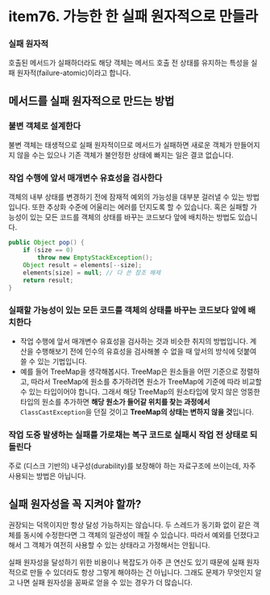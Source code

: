 # item76. 가능한 한 실패 원자적으로 만들라

### 실패 원자적

호출된 메서드가 실패하더라도 해당 객체는 메서드 호출 전 상태를 유지하는 특성을 실패 원자적(failure-atomic)이라고 합니다.



## 메서드를 실패 원자적으로 만드는 방법

### 불변 객체로 설계한다

불변 객체는 태생적으로 실패 원자적이므로 메서드가 실패하면 새로운 객체가 만들어지지 않을 수는 있으나 기존 객체가 불안정한 상태에 빠지는 일은 결코 없습니다.

### 작업 수행에 앞서 매개변수 유효성을 검사한다

객체의 내부 상태를 변경하기 전에 잠재적 예외의 가능성을 대부분 걸러낼 수 있는 방법입니다. 또한 추상화 수준에 어울리는 에러를 던지도록 할 수 있습니다. 혹은 실패할 가능성이 있는 모든 코드를 객체의 상태를 바꾸는 코드보다 앞에 배치하는 방법도 있습니다. 

```java
public Object pop() {
    if (size == 0)
        throw new EmptyStackException();
    Object result = elements[--size];
    elements[size] = null; // 다 쓴 참조 해제
    return result;
}
```
### 실패할 가능성이 있는 모든 코드를 객체의 상태를 바꾸는 코드보다 앞에 배치한다

* 작업 수행에 앞서 매개변수 유효성을 검사하는 것과 비슷한 취지의 방법입니다. 계산을 수행해보기 전에 인수의 유효성을 검사해볼 수 없을 때 앞서의 방식에 덧붙여 쓸 수 있는 기법입니다. 
* 예를 들어 TreeMap을 생각해봅시다. TreeMap은 원소들을 어떤 기준으로 정렬하고, 따라서 TreeMap에 원소를 추가하려면 원소가 TreeMap에 기준에 따라 비교할 수 있는 타입이어야 합니다. 그래서 해당 TreeMap의 원소타입에 맞지 않은 엉뚱한 타입의 원소를 추가하면 **해당 원소가 들어갈 위치를 찾는 과정에서** `ClassCastException`을 던질 것이고 **TreeMap의 상태는 변하지 않을 것**입니다. 


### 작업 도중 발생하는 실패를 가로채는 복구 코드로 실패시 작업 전 상태로 되돌린다

주로 (디스크 기반의) 내구성(durability)를 보장해야 하는 자료구조에 쓰이는데, 자주 사용되는 방법은 아닙니다.



## 실패 원자성을 꼭 지켜야 할까?

권장되는 덕목이지만 항상 달성 가능하지는 않습니다. 두 스레드가 동기화 없이 같은 객체를 동시에 수정한다면 그 객체의 일관성이 깨질 수 있습니다. 따라서 예외를 던졌다고 해서 그 객체가 여전히 사용할 수 있는 상태라고 가정해서는 안됩니다.

실패 원자성을 달성하기 위한 비용이나 복잡도가 아주 큰 연산도 있기 때문에 실패 원자적으로 만들 수 있더라도 항상 그렇게 해야하는 건 아닙니다. 그래도 문제가 무엇인지 알고 나면 실패 원자성을 꽁짜로 얻을 수 있는 경우가 더 많습니다.
